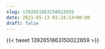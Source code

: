 ```yaml
---
slug: 1392651863150022659
date: 2021-05-13 01:24:13+00:00
draft: false
---
```


{{< tweet 1392651863150022659 >}}
